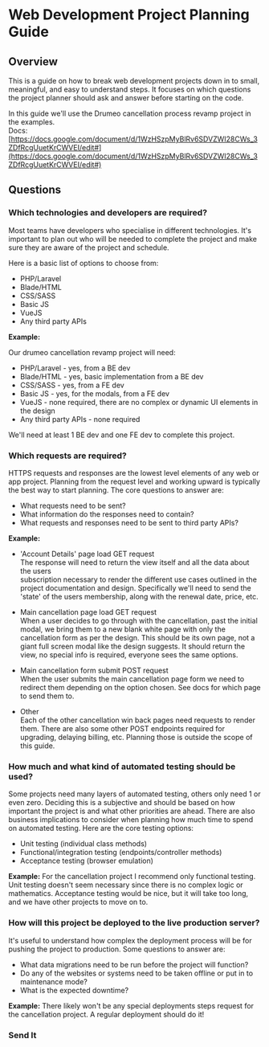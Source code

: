 # Web Development Project Planning Guide
## Overview

This is a guide on how to break web development projects down in to small, meaningful, and easy to understand steps.
It focuses on which questions the project planner should ask and answer before starting on the code.  

In this guide we'll use the Drumeo cancellation process revamp project in the examples.  
Docs: [https://docs.google.com/document/d/1WzHSzpMyBlRv6SDVZWI28CWs_3ZDfRcgUuetKrCWVEI/edit#](https://docs.google.com/document/d/1WzHSzpMyBlRv6SDVZWI28CWs_3ZDfRcgUuetKrCWVEI/edit#)

## Questions

### Which **technologies** and **developers** are required?

Most teams have developers who specialise in different technologies. It's important to plan out who will be 
needed to complete the project and make sure they are aware of the project and schedule.  

Here is a basic list of options to choose from:

- PHP/Laravel
- Blade/HTML
- CSS/SASS
- Basic JS
- VueJS
- Any third party APIs

**Example:**

Our drumeo cancellation revamp project will need:

- PHP/Laravel - yes, from a BE dev
- Blade/HTML - yes, basic implementation from a BE dev
- CSS/SASS - yes, from a FE dev
- Basic JS - yes, for the modals, from a FE dev
- VueJS - none required, there are no complex or dynamic UI elements in the design
- Any third party APIs - none required

We'll need at least 1 BE dev and one FE dev to complete this project.  
  
  
### Which **requests** are required?

HTTPS requests and responses are the lowest level elements of any web or app project. Planning from the request level and
working upward is typically the best way to start planning. The core questions to answer are:

- What requests need to be sent?
- What information do the responses need to contain? 
- What requests and responses need to be sent to third party APIs?

**Example:**

- 'Account Details' page load GET request  
The response will need to return the view itself and all the data about the users  
subscription necessary to render the different use cases outlined in the project documentation and design. 
Specifically we'll need to send the 'state' of the users membership, along with the renewal date, price, etc.  
  
- Main cancellation page load GET request  
When a user decides to go through with the cancellation, past the initial modal, we bring them to a new blank white page 
with only the cancellation form as per the design. This should be its own page, not a giant full screen 
modal like the design suggests. It should return the view, no special info is required, everyone sees the same options.

- Main cancellation form submit POST request  
When the user submits the main cancellation page form we need to redirect them depending on the option chosen. See docs
for which page to send them to.

- Other  
Each of the other cancellation win back pages need requests to render them. 
There are also some other POST endpoints required for upgrading, delaying billing, etc. Planning those is outside the 
scope of this guide.
  
  
### How much and what kind of **automated testing** should be used?

Some projects need many layers of automated testing, others only need 1 or even zero. Deciding this is a subjective and 
should be based on how important the project is and what other priorities are ahead. 
There are also business implications to consider when planning how much time to spend on automated testing. 
Here are the core testing options:

- Unit testing (individual class methods)
- Functional/integration testing (endpoints/controller methods)
- Acceptance testing (browser emulation)

**Example:**
For the cancellation project I recommend only functional testing. Unit testing doesn't seem necessary since 
there is no complex logic or mathematics. Acceptance testing would be nice, but it will take too long, and we have other
projects to move on to.
  
  
### How will this project be deployed to the live production server?

It's useful to understand how complex the deployment process will be for pushing the project to production. Some 
questions to answer are:

- What data migrations need to be run before the project will function?
- Do any of the websites or systems need to be taken offline or put in to maintenance mode?
- What is the expected downtime?

**Example:**
There likely won't be any special deployments steps request for the cancellation project. A regular deployment should do 
it!

### Send It